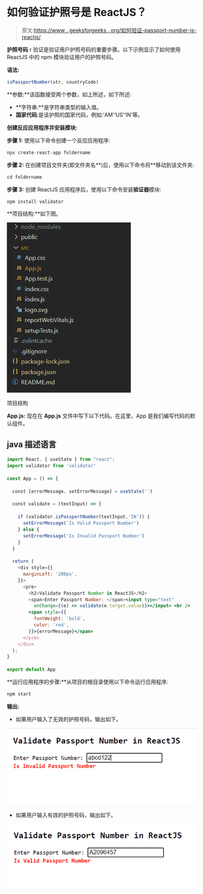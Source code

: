 # 如何验证护照号是 ReactJS？

> 原文:[https://www . geeksforgeeks . org/如何验证-passport-number-is-reactjs/](https://www.geeksforgeeks.org/how-to-validate-passport-number-is-reactjs/)

**护照号码** r 验证是验证用户护照号码的重要步骤。以下示例显示了如何使用 ReactJS 中的 npm 模块验证用户的护照号码。

**语法:**

```jsx
isPassportNumber(str, countryCode)
```

**参数:**该函数接受两个参数，如上所述，如下所述:

*   **字符串:**是字符串类型的输入值。
*   **国家代码**:是该护照的国家代码，例如:‘AM’‘US’‘IN’等。

**创建反应应用程序并安装模块:**

**步骤 1:** 使用以下命令创建一个反应应用程序:

```jsx
npx create-react-app foldername
```

**步骤 2:** 在创建项目文件夹(即文件夹名**)后，使用以下命令将**移动到该文件夹:

```jsx
cd foldername
```

**步骤 3:** 创建 ReactJS 应用程序后，使用以下命令安装**验证器**模块:

```jsx
npm install validator
```

**项目结构:**如下图。

![](img/f04ae0d8b722a9fff0bd9bd138b29c23.png)

项目结构

**App.js:** 现在在 **App.js** 文件中写下以下代码。在这里，App 是我们编写代码的默认组件。

## java 描述语言

```jsx
import React, { useState } from "react";
import validator from 'validator'

const App = () => {

  const [errorMessage, setErrorMessage] = useState('')

  const validate = (textInput) => {

    if (validator.isPassportNumber(textInput,'IN')) {
      setErrorMessage('Is Valid Passport Number')
    } else {
      setErrorMessage('Is Invalid Passport Number')
    }
  }

  return (
    <div style={{
      marginLeft: '200px',
    }}>
      <pre>
        <h2>Validate Passport Number in ReactJS</h2>
        <span>Enter Passport Number: </span><input type="text"
          onChange={(e) => validate(e.target.value)}></input> <br />
        <span style={{
          fontWeight: 'bold',
          color: 'red',
        }}>{errorMessage}</span>
      </pre>
    </div>
  );
}

export default App
```

**运行应用程序的步骤:**从项目的根目录使用以下命令运行应用程序:

```jsx
npm start
```

**输出:**

*   如果用户输入了无效的护照号码，输出如下。

![](img/4b3cde902cd05857bc9e08c39f1174d4.png)

*   如果用户输入有效的护照号码，输出如下。

![](img/7eb8365487ed71b03551714d5d1be6b2.png)